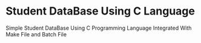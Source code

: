 # Student DataBase Using C Language 
 Simple Student DataBase Using C Programming Language Integrated With Make File and Batch File 
